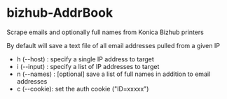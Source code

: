# bizhub-AddrBook
Scrape emails and optionally full names from Konica Bizhub printers

By default will save a text file of all email addresses pulled from a given IP

- h (--host)  :  specify a single IP address to target
- i (--input) :  specify a list of IP addresses to target
- n (--names) :  [optional] save a list of full names in addition to email addresses
- c (--cookie):  set the auth cookie ("ID=xxxxx")

